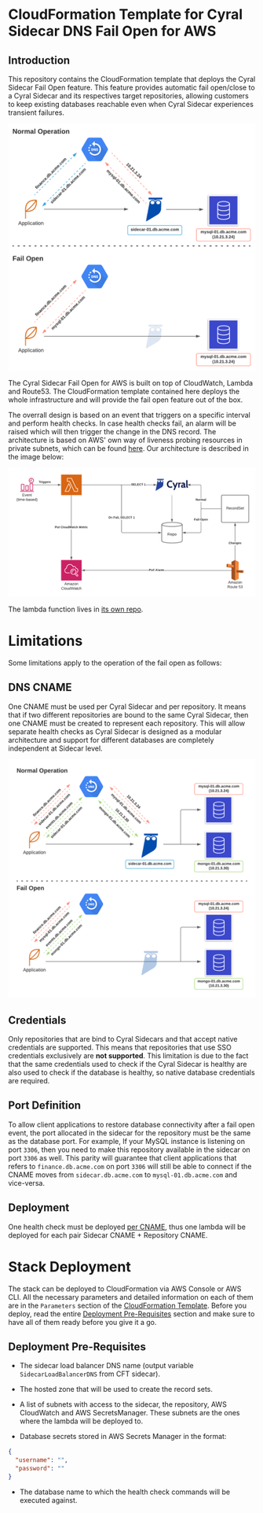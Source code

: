 # CloudFormation Template for Cyral Sidecar DNS Fail Open for AWS

## Introduction

This repository contains the CloudFormation template that deploys the Cyral Sidecar Fail Open feature.
This feature provides automatic fail open/close to a Cyral Sidecar and its respectives target repositories,
allowing customers to keep existing databases reachable even when Cyral Sidecar experiences transient
failures.

![Cyral Sidecar Fail Open - Overview](./img/fail_open_overview.png)

The Cyral Sidecar Fail Open for AWS is built on top of CloudWatch, Lambda and Route53. The CloudFormation 
template contained here deploys the whole infrastructure and will provide the fail open feature out of
the box.

The overrall design is based on an event that triggers on a specific interval and perform health checks.
In case health checks fail, an alarm will be raised which will then trigger the change in the DNS record.
The architecture is based on AWS' own way of liveness probing resources in private subnets, which can be 
found [here](https://aws.amazon.com/blogs/networking-and-content-delivery/performing-route-53-health-checks-on-private-resources-in-a-vpc-with-aws-lambda-and-amazon-cloudwatch/).
Our architecture is described in the image below:

![Cyral Sidecar Fail Open for AWS - Architecture](./img/fail_open_aws.png)


The lambda function lives in [its own repo](https://github.com/cyralinc/health-check-aws).

# Limitations

Some limitations apply to the operation of the fail open as follows:

## DNS CNAME

One CNAME must be used per Cyral Sidecar and per repository. It means that if two different 
repositories are bound to the same Cyral Sidecar, then one CNAME must be created to represent
each repository. This will allow separate health checks as Cyral Sidecar is designed as a
modular architecture and support for different databases are completely independent at
Sidecar level.

![One CNAME per Cyral Sidecar per repository](./img/fail_open_cname_conf.png)

## Credentials

Only repositories that are bind to Cyral Sidecars and that accept native credentials are supported.
This means that repositories that use SSO credentials exclusively are **not supported**. This 
limitation is due to the fact that the same credentials used to check if the Cyral Sidecar is
healthy are also used to check if the database is healthy, so native database credentials are 
required.

## Port Definition

To allow client applications to restore database connectivity after a fail open event, the port
allocated in the sidecar for the repository must be the same as the database port. For example, 
If your MySQL instance is listening on port `3306`, then you need to make this repository 
available in the sidecar on port `3306` as well. This parity will guarantee that client 
applications that refers to `finance.db.acme.com` on port `3306` will still be able to connect
if the CNAME moves from `sidecar.db.acme.com` to `mysql-01.db.acme.com` and vice-versa.

## Deployment

One health check must be deployed [per CNAME](#dns-cname), thus
one lambda will be deployed for each pair Sidecar CNAME + Repository CNAME.


# Stack Deployment

The stack can be deployed to CloudFormation via AWS Console or AWS CLI. All the necessary parameters
and detailed information on each of them are in the `Parameters` section of the 
[CloudFormation Template](./cft_sidecar_failopen.yaml). Before you deploy, read the entire 
[Deployment Pre-Requisites](#deployment-pre-prequisites) section and make sure to have all of them
ready before you give it a go.

## Deployment Pre-Requisites

- The sidecar load balancer DNS name (output variable `SidecarLoadBalancerDNS` from CFT sidecar).

- The hosted zone that will be used to create the record sets.

- A list of subnets with access to the sidecar, the repository, AWS CloudWatch and AWS SecretsManager.
These subnets are the ones where the lambda will be deployed to.

- Database secrets stored in AWS Secrets Manager in the format:

```json
{
  "username": "",
  "password": ""
}
```

- The database name to which the health check commands will be executed against.

